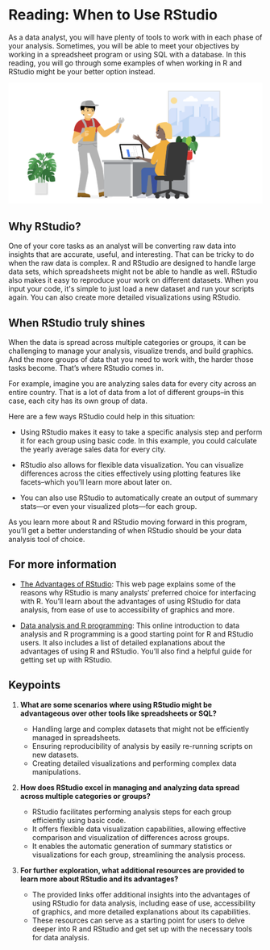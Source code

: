 # Reading: When to Use RStudio

As a data analyst, you will have plenty of tools to work with in each phase of your analysis. Sometimes, you will be able to meet your objectives by working in a spreadsheet program or using SQL with a database. In this reading, you will go through some examples of when working in R and RStudio might be your better option instead.

![Image of maintenance worker handing a wrench tool to an office worker who is sitting at their desk](./resources/img-5.png)

## Why RStudio?

One of your core tasks as an analyst will be converting raw data into insights that are accurate, useful, and interesting. That can be tricky to do when the raw data is complex. R and RStudio are designed to handle large data sets, which spreadsheets might not be able to handle as well. RStudio also makes it easy to reproduce your work on different datasets. When you input your code, it's simple to just load a new dataset and run your scripts again. You can also create more detailed visualizations using RStudio.

## When RStudio truly shines

When the data is spread across multiple categories or groups, it can be challenging to manage your analysis, visualize trends, and build graphics. And the more groups of data that you need to work with, the harder those tasks become. That’s where RStudio comes in.

For example, imagine you are analyzing sales data for every city across an entire country. That is a lot of data from a lot of different groups–in this case, each city has its own group of data.

Here are a few ways RStudio could help in this situation:

- Using RStudio makes it easy to take a specific analysis step and perform it for each group using basic code. In this example, you could calculate the yearly average sales data for every city.

- RStudio also allows for flexible data visualization. You can visualize differences across the cities effectively using plotting features like facets–which you’ll learn more about later on.

- You can also use RStudio to automatically create an output of summary stats—or even your visualized plots—for each group.

As you learn more about R and RStudio moving forward in this program, you’ll get a better understanding of when RStudio should be your data analysis tool of choice.

## For more information

- [The Advantages of RStudio](https://www.theanalysisfactor.com/the-advantages-of-rstudio/): This web page explains some of the reasons why RStudio is many analysts’ preferred choice for interfacing with R. You’ll learn about the advantages of using RStudio for data analysis, from ease of use to accessibility of graphics and more.

- [Data analysis and R programming](https://lgatto.github.io/2017_11_09_Rcourse_Jena/before-we-start.html): This online introduction to data analysis and R programming is a good starting point for R and RStudio users. It also includes a list of detailed explanations about the advantages of using R and RStudio. You’ll also find a helpful guide for getting set up with RStudio.

## Keypoints

1. **What are some scenarios where using RStudio might be advantageous over other tools like spreadsheets or SQL?**

   - Handling large and complex datasets that might not be efficiently managed in spreadsheets.
   - Ensuring reproducibility of analysis by easily re-running scripts on new datasets.
   - Creating detailed visualizations and performing complex data manipulations.

2. **How does RStudio excel in managing and analyzing data spread across multiple categories or groups?**

   - RStudio facilitates performing analysis steps for each group efficiently using basic code.
   - It offers flexible data visualization capabilities, allowing effective comparison and visualization of differences across groups.
   - It enables the automatic generation of summary statistics or visualizations for each group, streamlining the analysis process.

3. **For further exploration, what additional resources are provided to learn more about RStudio and its advantages?**

   - The provided links offer additional insights into the advantages of using RStudio for data analysis, including ease of use, accessibility of graphics, and more detailed explanations about its capabilities.
   - These resources can serve as a starting point for users to delve deeper into R and RStudio and get set up with the necessary tools for data analysis.
